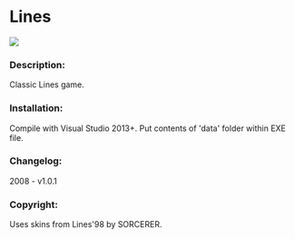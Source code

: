 # Lines
<img src='http://oi62.tinypic.com/2ps278m.jpg' />

<h3>Description:</h3>
Classic Lines game.

<h3>Installation:</h3>
Compile with Visual Studio 2013+.
Put contents of 'data' folder within EXE file.

<h3>Changelog:</h3>
2008 - v1.0.1

<h3>Copyright:</h3>
Uses skins from Lines'98 by SORCERER.
